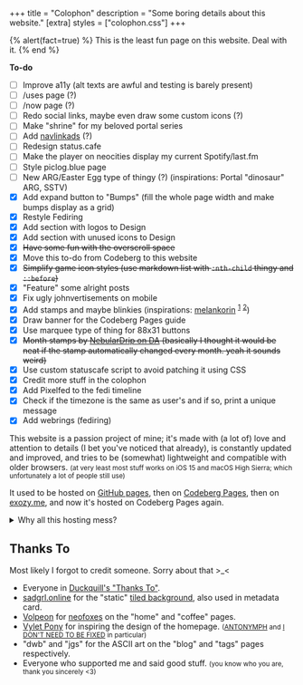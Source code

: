 +++
title = "Colophon"
description = "Some boring details about this website."
[extra]
styles = ["colophon.css"]
+++

{% alert(fact=true) %}
This is the least fun page on this website. Deal with it.
{% end %}

<aside id="to-do">
<strong class="title">To-do</strong>
<div>

- [ ] Improve a11y (alt texts are awful and testing is barely present)
- [ ] /uses page (?)
- [ ] /now page (?)
- [ ] Redo social links, maybe even draw some custom icons (?)
- [ ] Make "shrine" for my beloved portal series
- [ ] Add [navlinkads](https://dimden.dev/navlinkads) (?)
- [ ] Redesign status.cafe
- [ ] Make the player on neocities display my current Spotify/last.fm
- [ ] Style piclog.blue page
- [ ] New ARG/Easter Egg type of thingy (?) (inspirations: Portal "dinosaur" ARG, SSTV)
- [x] Add expand button to "Bumps" (fill the whole page width and make bumps display as a grid)
- [x] Restyle Fediring
- [x] Add section with logos to Design
- [x] Add section with unused icons to Design
- [x] ~~Have some fun with the overscroll space~~
- [x] Move this to-do from Codeberg to this website
- [x] ~~Simplify game icon styles (use markdown list with `:nth-child` thingy and `::before`)~~
- [x] "Feature" some alright posts
- [x] Fix ugly johnvertisements on mobile
- [x] Add stamps and maybe blinkies (inspirations: [melankorin](https://melankorin.net) <sup>[1](https://melankorin.net/about/)</sup> <sup>[2](https://melankorin.net/links/)</sup>)
- [x] Draw banner for the Codeberg Pages guide
- [x] Use marquee type of thing for 88x31 buttons
- [x] ~~Month stamps by [NebularDrip on DA](https://www.deviantart.com/nebulardrip) (basically I thought it would be neat if the stamp automatically changed every month. yeah it sounds weird)~~
- [x] Use custom statuscafe script to avoid patching it using CSS
- [x] Credit more stuff in the colophon
- [x] Add Pixelfed to the fedi timeline
- [x] Check if the timezone is the same as user's and if so, print a unique message
- [x] Add webrings (fediring)
</div>
</aside>

This website is a passion project of mine; it's made with (a lot of) love and attention to details (I bet you've noticed that already), is constantly updated and improved, and tries to be (somewhat) lightweight and compatible with older browsers. <small>(at very least most stuff works on iOS 15 and macOS High Sierra; which unfortunately a lot of people still use)</small>

It used to be hosted on [GitHub pages](https://web.archive.org/web/20221030010150/https://daudix-ufo.github.io/), then on [Codeberg Pages](https://daudix.one), then on [exozy.me](https://daudix.exozy.me), and now it's hosted on Codeberg Pages again.

<details><summary>Why all this hosting mess?</summary>

Well, at first I [migrated to Codeberg](@/blog/2023-07-15-migration-from-github-to-codeberg/index.md), then I joined [exozyme](https://exozy.me) which provided way faster CI and overall easier workflow, in addition to prettier domain, but then I found out that only exozyme members can open issues/pull requests on [exogit](https://git.exozy.me), which isn't good for a FOSS project like [Duckquill](https://duckquill.daudix.one), so I have set up a two-way mirror at [Forgejo Next](https://next.forgejo.org), since [Codeberg](https://codeberg.org) doesn't allow two-way mirrors to prevent high load on infrastructure. Everything worked well until one day, when Forgejo Next wiped *all the data*; accounts and repos. I had to do something, and so I moved back to Codeberg.
</details>

## Thanks To

Most likely I forgot to credit someone. Sorry about that >_<

- Everyone in [Duckquill's "Thanks To"](https://duckquill.daudix.one/#thanks-to).
- [sadgrl.online](https://goblin-heart.net/sadgrl/) for the "static" [tiled background](https://goblin-heart.net/sadgrl/webmastery/downloads/tiledbgs), also used in metadata card.
- [Volpeon](https://volpeon.ink) for [neofoxes](https://volpeon.ink/emojis/neofox/) on the "home" and "coffee" pages.
- [Vylet Pony](https://www.vyletpony.com) for inspiring the design of the homepage. <small>([ANTONYMPH](https://www.youtube.com/watch?v=CNPdO5TZ1DQ) and [I DON'T NEED TO BE FIXED](https://www.youtube.com/watch?v=xMzxVVXTGjE) in particular)</small>
- "dwb" and "jgs" for the ASCII art on the "blog" and "tags" pages respectively.
- Everyone who supported me and said good stuff. <small>(you know who you are, thank you sincerely <3)</small>
